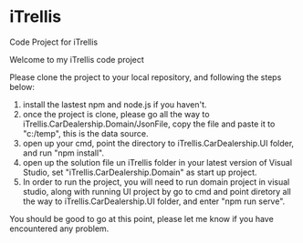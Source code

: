 # iTrellis
Code Project for iTrellis

Welcome to my iTrellis code project

Please clone the project to your local repository, and following the steps below:

1. install the lastest npm and node.js if you haven't.
2. once the project is clone, please go all the way to iTrellis.CarDealership.Domain/JsonFile, copy the file and paste it to "c:/temp", this is the data source.
3. open up your cmd, point the directory to iTrellis.CarDealership.UI folder, and run "npm install".
4. open up the solution file un iTrellis folder in your latest version of Visual Studio, set "iTrellis.CarDealership.Domain" as start up project.
5. In order to run the project, you will need to run domain project in visual studio, along with running UI project by go to cmd and point diretory all the way to iTrellis.CarDealership.UI folder, and enter "npm run serve".

You should be good to go at this point, please let me know if you have encountered any problem.

